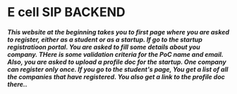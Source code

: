 <h1> E cell SIP BACKEND </h1>

<h5>This website at the beginning takes you to first page where you are asked to register, either as a student or as a startup. If go to the startup registratioon portal. You are asked to fill some details about you company. THere is some validation criteria for the PoC name and email. Also, you are asked to upload a profile doc for the startup. One company can register only once. If you go to the student's page, You get a list of all the companies that have registered. You also get a link to the profile doc there.. </h5> 
